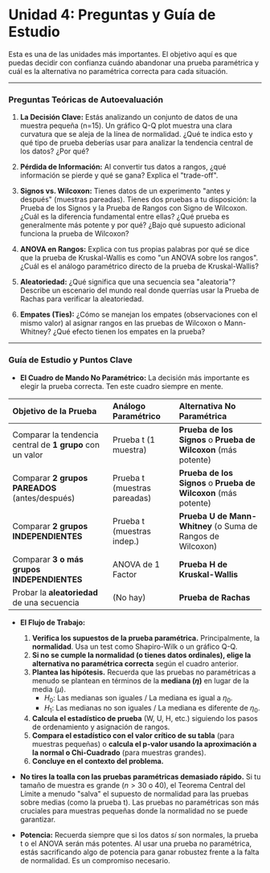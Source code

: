 # Unidad 4: Preguntas y Guía de Estudio

Esta es una de las unidades más importantes. El objetivo aquí es que puedas decidir con confianza cuándo abandonar una prueba paramétrica y cuál es la alternativa no paramétrica correcta para cada situación.

---

### Preguntas Teóricas de Autoevaluación

1.  **La Decisión Clave:** Estás analizando un conjunto de datos de una muestra pequeña (n=15). Un gráfico Q-Q plot muestra una clara curvatura que se aleja de la línea de normalidad. ¿Qué te indica esto y qué tipo de prueba deberías usar para analizar la tendencia central de los datos? ¿Por qué?

2.  **Pérdida de Información:** Al convertir tus datos a rangos, ¿qué información se pierde y qué se gana? Explica el "trade-off".

3.  **Signos vs. Wilcoxon:** Tienes datos de un experimento "antes y después" (muestras pareadas). Tienes dos pruebas a tu disposición: la Prueba de los Signos y la Prueba de Rangos con Signo de Wilcoxon. ¿Cuál es la diferencia fundamental entre ellas? ¿Qué prueba es generalmente más potente y por qué? ¿Bajo qué supuesto adicional funciona la prueba de Wilcoxon?

4.  **ANOVA en Rangos:** Explica con tus propias palabras por qué se dice que la prueba de Kruskal-Wallis es como "un ANOVA sobre los rangos". ¿Cuál es el análogo paramétrico directo de la prueba de Kruskal-Wallis?

5.  **Aleatoriedad:** ¿Qué significa que una secuencia sea "aleatoria"? Describe un escenario del mundo real donde querrías usar la Prueba de Rachas para verificar la aleatoriedad.

6.  **Empates (Ties):** ¿Cómo se manejan los empates (observaciones con el mismo valor) al asignar rangos en las pruebas de Wilcoxon o Mann-Whitney? ¿Qué efecto tienen los empates en la prueba?

---

### Guía de Estudio y Puntos Clave

*   **El Cuadro de Mando No Paramétrico:** La decisión más importante es elegir la prueba correcta. Ten este cuadro siempre en mente.

| **Objetivo de la Prueba**                               | **Análogo Paramétrico**                | **Alternativa No Paramétrica**                               |
| :------------------------------------------------------ | :------------------------------------- | :----------------------------------------------------------- |
| Comparar la tendencia central de **1 grupo** con un valor | Prueba t (1 muestra)                   | **Prueba de los Signos** o **Prueba de Wilcoxon** (más potente) |
| Comparar **2 grupos PAREADOS** (antes/después)          | Prueba t (muestras pareadas)           | **Prueba de los Signos** o **Prueba de Wilcoxon** (más potente) |
| Comparar **2 grupos INDEPENDIENTES**                    | Prueba t (muestras indep.)             | **Prueba U de Mann-Whitney** (o Suma de Rangos de Wilcoxon)    |
| Comparar **3 o más grupos INDEPENDIENTES**              | ANOVA de 1 Factor                      | **Prueba H de Kruskal-Wallis**                               |
| Probar la **aleatoriedad** de una secuencia             | (No hay)                               | **Prueba de Rachas**                                         |

*   **El Flujo de Trabajo:**
    1.  **Verifica los supuestos de la prueba paramétrica.** Principalmente, la **normalidad**. Usa un test como Shapiro-Wilk o un gráfico Q-Q.
    2.  **Si no se cumple la normalidad (o tienes datos ordinales), elige la alternativa no paramétrica correcta** según el cuadro anterior.
    3.  **Plantea las hipótesis.** Recuerda que las pruebas no paramétricas a menudo se plantean en términos de la **mediana ($\eta$)** en lugar de la media ($\mu$).
        *   $H_0$: Las medianas son iguales / La mediana es igual a $\eta_0$.
        *   $H_1$: Las medianas no son iguales / La mediana es diferente de $\eta_0$.
    4.  **Calcula el estadístico de prueba** (W, U, H, etc.) siguiendo los pasos de ordenamiento y asignación de rangos.
    5.  **Compara el estadístico con el valor crítico de su tabla** (para muestras pequeñas) o **calcula el p-valor usando la aproximación a la normal o Chi-Cuadrado** (para muestras grandes).
    6.  **Concluye en el contexto del problema.**

*   **No tires la toalla con las pruebas paramétricas demasiado rápido.** Si tu tamaño de muestra es grande ($n > 30$ o 40), el Teorema Central del Límite a menudo "salva" el supuesto de normalidad para las pruebas sobre medias (como la prueba t). Las pruebas no paramétricas son más cruciales para muestras pequeñas donde la normalidad no se puede garantizar.

*   **Potencia:** Recuerda siempre que si los datos *sí* son normales, la prueba t o el ANOVA serán más potentes. Al usar una prueba no paramétrica, estás sacrificando algo de potencia para ganar robustez frente a la falta de normalidad. Es un compromiso necesario.
